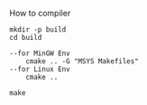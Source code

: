 How to compiler

    mkdir -p build
    cd build

    --for MinGW Env
        cmake .. -G "MSYS Makefiles"
    --for Linux Env
        cmake ..

    make 

